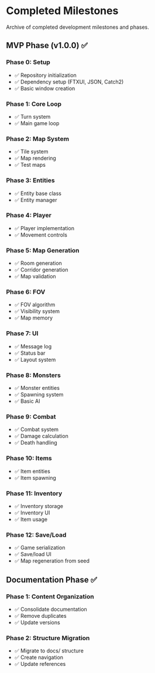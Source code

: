 # Completed Milestones

Archive of completed development milestones and phases.

## MVP Phase (v1.0.0) ✅

### Phase 0: Setup

- ✅ Repository initialization
- ✅ Dependency setup (FTXUI, JSON, Catch2)
- ✅ Basic window creation

### Phase 1: Core Loop

- ✅ Turn system
- ✅ Main game loop

### Phase 2: Map System

- ✅ Tile system
- ✅ Map rendering
- ✅ Test maps

### Phase 3: Entities

- ✅ Entity base class
- ✅ Entity manager

### Phase 4: Player

- ✅ Player implementation
- ✅ Movement controls

### Phase 5: Map Generation

- ✅ Room generation
- ✅ Corridor generation
- ✅ Map validation

### Phase 6: FOV

- ✅ FOV algorithm
- ✅ Visibility system
- ✅ Map memory

### Phase 7: UI

- ✅ Message log
- ✅ Status bar
- ✅ Layout system

### Phase 8: Monsters

- ✅ Monster entities
- ✅ Spawning system
- ✅ Basic AI

### Phase 9: Combat

- ✅ Combat system
- ✅ Damage calculation
- ✅ Death handling

### Phase 10: Items

- ✅ Item entities
- ✅ Item spawning

### Phase 11: Inventory

- ✅ Inventory storage
- ✅ Inventory UI
- ✅ Item usage

### Phase 12: Save/Load

- ✅ Game serialization
- ✅ Save/load UI
- ✅ Map regeneration from seed

## Documentation Phase ✅

### Phase 1: Content Organization

- ✅ Consolidate documentation
- ✅ Remove duplicates
- ✅ Update versions

### Phase 2: Structure Migration

- ✅ Migrate to docs/ structure
- ✅ Create navigation
- ✅ Update references
